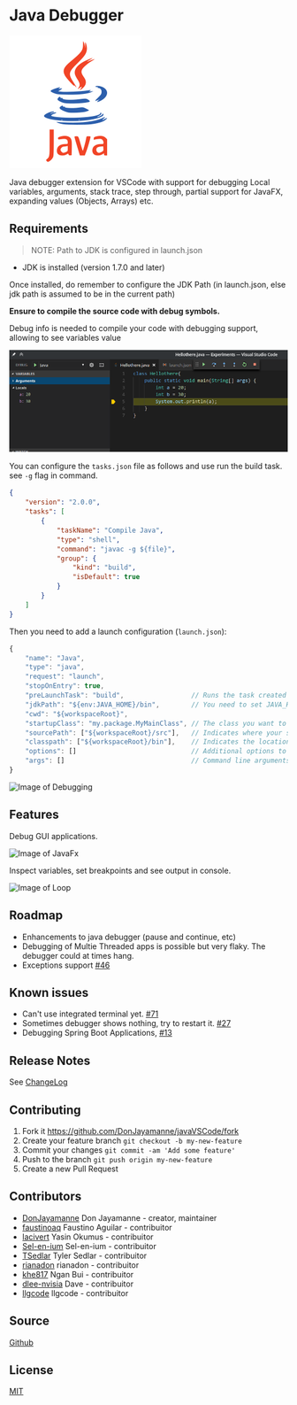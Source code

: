 # Java Debugger

![java-debugger](https://raw.githubusercontent.com/DonJayamanne/javaVSCode/master/images/icon.png)

Java debugger extension for VSCode with support for debugging Local variables, arguments, stack trace, step through, partial support for JavaFX, expanding values (Objects, Arrays) etc.

## Requirements

> NOTE: Path to JDK is configured in launch.json

* JDK is installed (version 1.7.0 and later)

Once installed, do remember to configure the JDK Path (in launch.json, else jdk path is assumed to be in the current path)

**Ensure to compile the source code with debug symbols.**

Debug info is needed to compile your code with debugging support, allowing to see variables value

![variables](https://raw.githubusercontent.com/DonJayamanne/javaVSCode/master/images/variables.png)

You can configure the `tasks.json` file as follows and use run the build task. see `-g` flag in command.

```json
{
    "version": "2.0.0",
    "tasks": [
        {
            "taskName": "Compile Java",
            "type": "shell",
            "command": "javac -g ${file}",
            "group": {
                "kind": "build",
                "isDefault": true
            }
        }
    ]
}
```

Then you need to add a launch configuration (`launch.json`):

```javascript
{
    "name": "Java",
    "type": "java",
    "request": "launch",
    "stopOnEntry": true,
    "preLaunchTask": "build",                 // Runs the task created above before running this configuration
    "jdkPath": "${env:JAVA_HOME}/bin",        // You need to set JAVA_HOME enviroment variable
    "cwd": "${workspaceRoot}",
    "startupClass": "my.package.MyMainClass", // The class you want to run
    "sourcePath": ["${workspaceRoot}/src"],   // Indicates where your source (.java) files are
    "classpath": ["${workspaceRoot}/bin"],    // Indicates the location of your .class files
    "options": []                             // Additional options to pass to the java executable
    "args": []                                // Command line arguments to pass to the startup class
}
```

![Image of Debugging](https://raw.githubusercontent.com/DonJayamanne/javaVSCode/master/images/debug.gif)

## Features

Debug GUI applications.

![Image of JavaFx](https://raw.githubusercontent.com/DonJayamanne/javaVSCode/master/images/javafx.gif)

Inspect variables, set breakpoints and see output in console.

![Image of Loop](https://raw.githubusercontent.com/DonJayamanne/javaVSCode/master/images/Loop.gif)

## Roadmap

* Enhancements to java debugger (pause and continue, etc)
* Debugging of Multie Threaded apps is possible but very flaky. The debugger could at times hang.
* Exceptions support [#46](https://github.com/DonJayamanne/javaVSCode/issues/46)

## Known issues

* Can't use integrated terminal yet. [#71](https://github.com/DonJayamanne/javaVSCode/issues/71)
* Sometimes debugger shows nothing, try to restart it. [#27](https://github.com/DonJayamanne/javaVSCode/issues/27)
* Debugging Spring Boot Applications, [#13](https://github.com/DonJayamanne/javaVSCode/issues/13)

## Release Notes

See [ChangeLog](https://github.com/DonJayamanne/javaVSCode/blob/master/CHANGELOG.md)

## Contributing

1. Fork it https://github.com/DonJayamanne/javaVSCode/fork
2. Create your feature branch `git checkout -b my-new-feature`
3. Commit your changes `git commit -am 'Add some feature'`
4. Push to the branch `git push origin my-new-feature`
5. Create a new Pull Request

## Contributors

- [DonJayamanne](https://github.com/DonJayamanne/) Don Jayamanne - creator, maintainer
- [faustinoaq](https://github.com/faustinoaq) Faustino Aguilar - contribuitor
- [lacivert](https://github.com/lacivert) Yasin Okumus - contribuitor
- [Sel-en-ium](https://github.com/Sel-en-ium) Sel-en-ium - contribuitor
- [TSedlar](https://github.com/TSedlar) Tyler Sedlar - contribuitor
- [rianadon](https://github.com/rianadon) rianadon - contribuitor
- [khe817](https://github.com/khe817) Ngan Bui - contribuitor
- [dlee-nvisia](https://github.com/dlee-nvisia) Dave - contribuitor
- [llgcode](https://github.com/llgcode) llgcode - contribuitor

## Source

[Github](https://github.com/DonJayamanne/javaVSCode)

## License

[MIT](https://raw.githubusercontent.com/DonJayamanne/javaVSCode/master/LICENSE)
